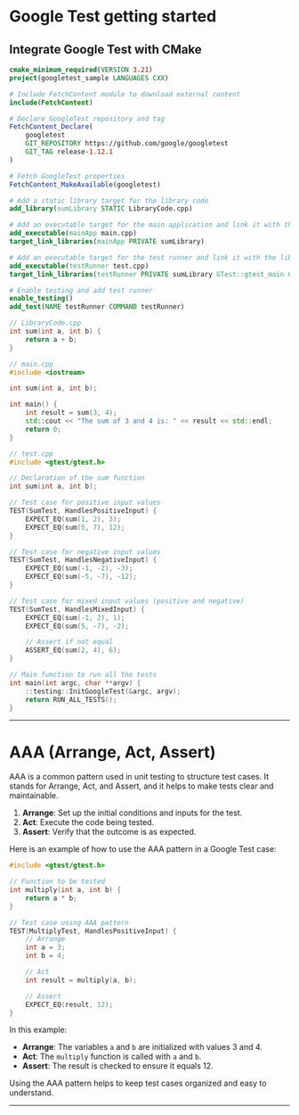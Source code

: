 # Google Test getting started

## Integrate Google Test with CMake

```cmake
cmake_minimum_required(VERSION 3.21)
project(googletest_sample LANGUAGES CXX)

# Include FetchContent module to download external content
include(FetchContent)

# Declare GoogleTest repository and tag
FetchContent_Declare(
    googletest
    GIT_REPOSITORY https://github.com/google/googletest
    GIT_TAG release-1.12.1
)

# Fetch GoogleTest properties
FetchContent_MakeAvailable(googletest)

# Add a static library target for the library code
add_library(sumLibrary STATIC LibraryCode.cpp)

# Add an executable target for the main application and link it with the library
add_executable(mainApp main.cpp)
target_link_libraries(mainApp PRIVATE sumLibrary)

# Add an executable target for the test runner and link it with the library and GoogleTest
add_executable(testRunner test.cpp)
target_link_libraries(testRunner PRIVATE sumLibrary GTest::gtest_main GTest::gmock_main)

# Enable testing and add test runner
enable_testing()
add_test(NAME testRunner COMMAND testRunner)
```

```cpp
// LibraryCode.cpp
int sum(int a, int b) {
    return a + b;
}
```

```cpp
// main.cpp
#include <iostream>

int sum(int a, int b);

int main() {
    int result = sum(3, 4);
    std::cout << "The sum of 3 and 4 is: " << result << std::endl;
    return 0;
}
```

```cpp
// test.cpp
#include <gtest/gtest.h>

// Declaration of the sum function
int sum(int a, int b);

// Test case for positive input values
TEST(SumTest, HandlesPositiveInput) {
    EXPECT_EQ(sum(1, 2), 3);
    EXPECT_EQ(sum(5, 7), 12);
}

// Test case for negative input values
TEST(SumTest, HandlesNegativeInput) {
    EXPECT_EQ(sum(-1, -2), -3);
    EXPECT_EQ(sum(-5, -7), -12);
}

// Test case for mixed input values (positive and negative)
TEST(SumTest, HandlesMixedInput) {
    EXPECT_EQ(sum(-1, 2), 1);
    EXPECT_EQ(sum(5, -7), -2);

    // Assert if not equal
    ASSERT_EQ(sum(2, 4), 6);
}

// Main function to run all the tests
int main(int argc, char **argv) {
    ::testing::InitGoogleTest(&argc, argv);
    return RUN_ALL_TESTS();
}
```

---
# AAA (Arrange, Act, Assert)

AAA is a common pattern used in unit testing to structure test cases. It stands for Arrange, Act, and Assert, and it helps to make tests clear and maintainable.

1. **Arrange**: Set up the initial conditions and inputs for the test.
2. **Act**: Execute the code being tested.
3. **Assert**: Verify that the outcome is as expected.

Here is an example of how to use the AAA pattern in a Google Test case:

```cpp
#include <gtest/gtest.h>

// Function to be tested
int multiply(int a, int b) {
    return a * b;
}

// Test case using AAA pattern
TEST(MultiplyTest, HandlesPositiveInput) {
    // Arrange
    int a = 3;
    int b = 4;

    // Act
    int result = multiply(a, b);

    // Assert
    EXPECT_EQ(result, 12);
}
```

In this example:
- **Arrange**: The variables `a` and `b` are initialized with values 3 and 4.
- **Act**: The `multiply` function is called with `a` and `b`.
- **Assert**: The result is checked to ensure it equals 12.

Using the AAA pattern helps to keep test cases organized and easy to understand.


---
